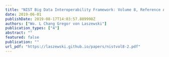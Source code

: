 ```yaml
---
title: "NIST Big Data Interoperability Framework: Volume 8, Reference Architecture Interfaces"
date: 2019-06-01
publishDate: 2019-08-17T14:03:57.889998Z
authors: ["Wo. L Chang Gregor von Laszewski"]
publication_types: ["4"]
abstract: ""
featured: false
publication: ""
url_pdf: "https://laszewski.github.io/papers/nistvol8-2.pdf"
---
```


